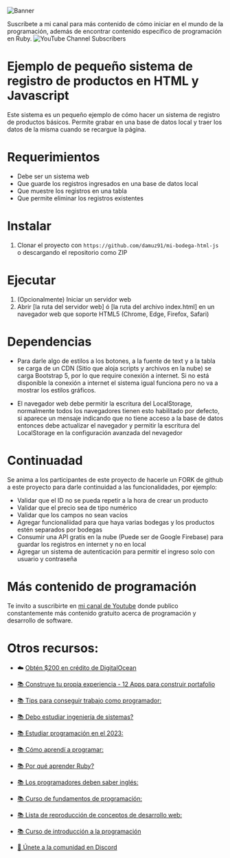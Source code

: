 ![Banner](https://estoyprogramando.co/wp-content/uploads/2023/04/Texto-del-parrafo-1-1-1.jpg)

Suscríbete a mi canal para más contenido de cómo iniciar en el mundo de la programación, además de encontrar contenido específico de programación en Ruby. ![YouTube Channel Subscribers](https://img.shields.io/youtube/channel/subscribers/UCtshJw-uPwhwo-f6450ftQA?label=Suscribirme&style=social) 

# Ejemplo de pequeño sistema de registro de productos en HTML y Javascript
Este sistema es un pequeño ejemplo de cómo hacer un sistema de registro de productos básicos. Permite grabar en una base de datos local y traer los datos de la misma cuando se recargue la página.

# Requerimientos
- Debe ser un sistema web
- Que guarde los registros ingresados en una base de datos local
- Que muestre los registros en una tabla
- Que permite eliminar los registros existentes

# Instalar
1. Clonar el proyecto con `https://github.com/damuz91/mi-bodega-html-js` o descargando el repositorio como ZIP

# Ejecutar
1. (Opcionalmente) Iniciar un servidor web
2. Abrir [la ruta del servidor web] ó [la ruta del archivo index.html] en un navegador web que soporte HTML5 (Chrome, Edge, Firefox, Safari)

# Dependencias
- Para darle algo de estilos a los botones, a la fuente de text y a la tabla se carga de un CDN (Sitio que aloja scripts y archivos en la nube) se carga Bootstrap 5, por lo que require conexión a internet. Si no está disponible la conexión a internet el sistema igual funciona pero no va a mostrar los estilos gráficos.

- El navegador web debe permitir la escritura del LocalStorage, normalmente todos los navegadores tienen esto habilitado por defecto, si aparece un mensaje indicando que no tiene acceso a la base de datos entonces debe actualizar el navegador y permitir la escritura del LocalStorage en la configuración avanzada del nevagedor

# Continuadad 
Se anima a los participantes de este proyecto de hacerle un FORK de github a este proyecto para darle continuidad a las funcionalidades, por ejemplo:
- Validar que el ID no se pueda repetir a la hora de crear un producto
- Validar que el precio sea de tipo numérico
- Validar que los campos no sean vacíos
- Agregar funcionaliidad para que haya varias bodegas y los productos estén separados por bodegas
- Consumir una API gratis en la nube (Puede ser de Google Firebase) para guardar los registros en internet y no en local
- Agregar un sistema de autenticación para permitir el ingreso solo con usuario y contraseña

# Más contenido de programación

Te invito a suscribirte en [mi canal de Youtube](https://www.youtube.com/@EstoyProgramando?sub_confirmation=1) donde publico constantemente más contenido gratuito acerca de programación y desarrollo de software.

# Otros recursos:

- ☁️ [Obtén $200 en crédito de DigitalOcean](https://m.do.co/c/d55e17bf64cc)
- [📚 Construye tu propia experiencia - 12 Apps para construir portafolio](https://www.youtube.com/playlist?list=PLKdf6-2FoMDSytloROwdCQ9G2-wXcIzep)
- [📚 Tips para conseguir trabajo como programador: ](https://youtu.be/GXvL6Lkm8o8)

- [📚 Debo estudiar ingeniería de sistemas?](https://youtu.be/bi9QRJ6mjvs)

- [📚 Estudiar programación en el 2023:](https://youtu.be/j0rf2vjGUpA)

- [📚 Cómo aprendí a programar:](https://youtu.be/U_lWz4sEZ2o)

- [📚 Por qué aprender Ruby?](https://youtu.be/Fjs5J2dKKO8)

- [📚 Los programadores deben saber inglés:](https://youtu.be/qhkHvBQRtQE)

- [📚 Curso de fundamentos de programación:](https://youtu.be/rBfmeUZPGK8)

- [📚 Lista de reproducción de conceptos de desarrollo web:](https://www.youtube.com/watch?v=OuZAg9r7VzI&list=PLKdf6-2FoMDR7YxDrObdL8Z8wAyseMXsx)

- [📚 Curso de introducción a la programación](https://youtu.be/9-wkgmd6oCg)

- [👾 Únete a la comunidad en Discord](https://discord.gg/JppBGvx2jZ)

